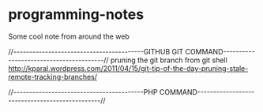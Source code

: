 programming-notes
=================

Some cool note from around the web


//-----------------------------------------GITHUB GIT COMMAND----------------------------------------//
pruning the git branch from git shell
http://kparal.wordpress.com/2011/04/15/git-tip-of-the-day-pruning-stale-remote-tracking-branches/



//-----------------------------------------PHP COMMAND-----------------------------------------------//
